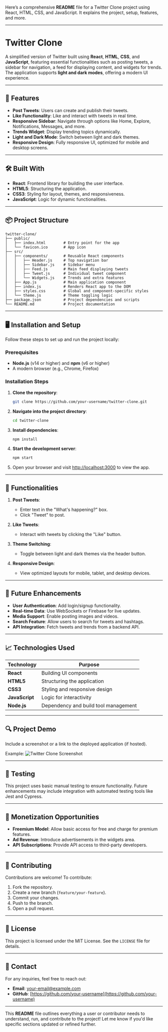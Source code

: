 Here’s a comprehensive **README** file for a Twitter Clone project using React, HTML, CSS, and JavaScript. It explains the project, setup, features, and more.

---

# Twitter Clone

A simplified version of Twitter built using **React**, **HTML**, **CSS**, and **JavaScript**, featuring essential functionalities such as posting tweets, a sidebar for navigation, a feed for displaying content, and widgets for trends. The application supports **light and dark modes**, offering a modern UI experience.

---

## 🚀 Features

- **Post Tweets**: Users can create and publish their tweets.
- **Like Functionality**: Like and interact with tweets in real time.
- **Responsive Sidebar**: Navigate through options like Home, Explore, Notifications, Messages, and more.
- **Trends Widget**: Display trending topics dynamically.
- **Light and Dark Mode**: Switch between light and dark themes.
- **Responsive Design**: Fully responsive UI, optimized for mobile and desktop screens.

---

## 🛠️ Built With

- **React**: Frontend library for building the user interface.
- **HTML5**: Structuring the application.
- **CSS3**: Styling for layout, themes, and responsiveness.
- **JavaScript**: Logic for dynamic functionalities.

---

## 📦 Project Structure

```
twitter-clone/
├── public/
│   ├── index.html        # Entry point for the app
│   └── favicon.ico       # App icon
├── src/
│   ├── components/       # Reusable React components
│   │   ├── Header.js     # Top navigation bar
│   │   ├── Sidebar.js    # Sidebar menu
│   │   ├── Feed.js       # Main feed displaying tweets
│   │   ├── Tweet.js      # Individual tweet component
│   │   └── Widgets.js    # Trends and extra features
│   ├── App.js            # Main application component
│   ├── index.js          # Renders React app to the DOM
│   ├── styles.css        # Global and component-specific styles
│   └── theme.js          # Theme toggling logic
├── package.json          # Project dependencies and scripts
└── README.md             # Project documentation
```

---

## 🖥️ Installation and Setup

Follow these steps to set up and run the project locally:

### Prerequisites

- **Node.js** (v14 or higher) and **npm** (v6 or higher)
- A modern browser (e.g., Chrome, Firefox)

### Installation Steps

1. **Clone the repository**:

   ```bash
   git clone https://github.com/your-username/twitter-clone.git
   ```

2. **Navigate into the project directory**:

   ```bash
   cd twitter-clone
   ```

3. **Install dependencies**:

   ```bash
   npm install
   ```

4. **Start the development server**:

   ```bash
   npm start
   ```

5. Open your browser and visit [http://localhost:3000](http://localhost:3000) to view the app.

---

## 🧩 Functionalities

1. **Post Tweets**:
   - Enter text in the "What's happening?" box.
   - Click "Tweet" to post.

2. **Like Tweets**:
   - Interact with tweets by clicking the "Like" button.

3. **Theme Switching**:
   - Toggle between light and dark themes via the header button.

4. **Responsive Design**:
   - View optimized layouts for mobile, tablet, and desktop devices.

---

## 🌟 Future Enhancements

- **User Authentication**: Add login/signup functionality.
- **Real-time Data**: Use WebSockets or Firebase for live updates.
- **Media Support**: Enable posting images and videos.
- **Search Feature**: Allow users to search for tweets and hashtags.
- **API Integration**: Fetch tweets and trends from a backend API.

---

## 📈 Technologies Used

| Technology      | Purpose                                |
|------------------|----------------------------------------|
| **React**       | Building UI components                |
| **HTML5**       | Structuring the application           |
| **CSS3**        | Styling and responsive design         |
| **JavaScript**  | Logic for interactivity               |
| **Node.js**     | Dependency and build tool management  |

---

## 🔍 Project Demo

Include a screenshot or a link to the deployed application (if hosted).

Example:
![Twitter Clone Screenshot](https://via.placeholder.com/800x400)

---

## 🧪 Testing

This project uses basic manual testing to ensure functionality. Future enhancements may include integration with automated testing tools like Jest and Cypress.

---

## 🤑 Monetization Opportunities

- **Freemium Model**: Allow basic access for free and charge for premium features.
- **Ad Revenue**: Introduce advertisements in the widgets area.
- **API Subscriptions**: Provide API access to third-party developers.

---

## 🤝 Contributing

Contributions are welcome! To contribute:

1. Fork the repository.
2. Create a new branch (`feature/your-feature`).
3. Commit your changes.
4. Push to the branch.
5. Open a pull request.

---

## 📄 License

This project is licensed under the MIT License. See the `LICENSE` file for details.

---

## 💬 Contact

For any inquiries, feel free to reach out:

- **Email**: your-email@example.com
- **GitHub**: [https://github.com/your-username](https://github.com/your-username)

---

This **README** file outlines everything a user or contributor needs to understand, run, and contribute to the project! Let me know if you'd like specific sections updated or refined further.
